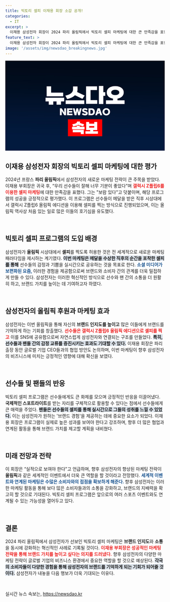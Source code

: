 ```yaml
---
title: 빅토리 셀피 이재용 회장 소감 공개!
categories:
  - IT
excerpt: >
  이재용 삼성전자 회장이 2024 파리 올림픽에서 빅토리 셀피 마케팅에 대한 큰 만족감을 표현했다. 셀피 촬영이 올림픽 사상 처음으로 허용되며 선수들의 성공적인 순간을 갤럭시 Z플립6와 함께 담아낸 이 마케팅은 뜨거운 화제를 모았다.
feature_text: >
  이재용 삼성전자 회장이 2024 파리 올림픽에서 빅토리 셀피 마케팅에 대한 큰 만족감을 표현했다. 셀피 촬영이 올림픽 사상 처음으로 허용되며 선수들의 성공적인 순간을 갤럭시 Z플립6와 함께 담아낸 이 마케팅은 뜨거운 화제를 모았다.
image: '/assets/img/newsdao_breakingnews.jpg'
---
```


<p><img src="/assets/img/newsdao_breakingnews.jpg" alt="pcversion 속보" /></p>

<h2 data-ke-size="size26">이재용 삼성전자 회장의 빅토리 셀피 마케팅에 대한 평가</h2>

<p data-ke-size="size16">2024년 프랑스 <b>파리 올림픽</b>에서 삼성전자의 새로운 마케팅 전략이 큰 주목을 받았다. 이재용 부회장은 귀국 후, “우리 선수들이 잘해 너무 기분이 좋았다”며 <b><span style="color: #ee2323;">갤럭시 Z플립6를 이용한 셀피 마케팅</span></b>에 대한 만족감을 표했다. 그는 "보람 있다"고 덧붙이며, 해당 프로그램의 성공을 긍정적으로 평가했다. 이 프로그램은 선수들이 메달을 받은 직후 시상대에서 갤럭시 Z플립6 올림픽 에디션을 이용해 셀피를 찍는 방식으로 진행되었으며, 이는 올림픽 역사상 처음 있는 일로 많은 이들의 호기심을 유도했다.</p>

<p data-ke-size="size16">&nbsp;</p>

<h2 data-ke-size="size26">빅토리 셀피 프로그램의 도입 배경</h2>

<p data-ke-size="size16">삼성전자가 <b>올림픽</b> 시상대에서 <b>셀피</b>를 찍도록 허용한 것은 전 세계적으로 새로운 마케팅 패러다임을 제시하는 계기였다. <b><span style="background-color: #21538527;">이번 마케팅은 메달을 수상한 직후의 순간을 포착한 셀피를 통해</span></b> 선수들의 감정과 기쁨을 실시간으로 공유하는 것을 목표로 한다. <b><span style="color: #1a5490;">소셜 미디어가 보편화된 요즘, </span></b>이러한 경험을 제공함으로써 브랜드와 소비자 간의 관계를 더욱 밀접하게 만들 수 있다. 삼성전자는 이러한 혁신적인 방식으로 선수와 팬 간의 소통을 더 원활히 하고, 브랜드 가치를 높이는 데 기여하고자 하였다.</p>

<p data-ke-size="size16">&nbsp;</p>

<h2 data-ke-size="size26">삼성전자의 올림픽 후원과 마케팅 효과</h2>

<p data-ke-size="size16">삼성전자는 이번 올림픽을 통해 자신의 <b>브랜드 인지도를 높이고</b> 많은 이들에게 브랜드를 기억하게 하는 기회를 창출했다. <b><span style="color: #ee2323;">선수들은 갤럭시 Z플립6 올림픽 에디션으로 셀피를 찍고</span></b> 이를 SNS에 공유함으로써 자연스럽게 삼성전자와 연결되는 구조를 만들었다. <b><span style="background-color: #21538527;">특히, 선수들과 팬들 간의 감정 교류를 증진시키는 효과도 기대할 수 있다.</span></b> 이재용 회장은 파리 출장 동안 글로벌 기업 CEO들과의 협업 방안도 논의하며, 이번 마케팅이 향후 삼성전자의 비즈니스에 미치는 긍정적인 영향에 대해 확신을 보였다.</p>

<p data-ke-size="size16">&nbsp;</p>

<h2 data-ke-size="size26">선수들 및 팬들의 반응</h2>

<p data-ke-size="size16">빅토리 셀피 프로그램은 선수들에게도 큰 화제를 모으며 긍정적인 반응을 이끌어냈다. <b>국제적인 스포트라이트</b>를 받는 자리를 구체적으로 활용할 수 있다는 점에서 선수들에게 큰 매력을 주었다. <b><span style="background-color: #21538527;">팬들은 선수들의 셀피를 통해 실시간으로 그들의 성취를 느낄 수 있었다.</span></b> 이는 삼성전자가 원하는 '브랜드 경험'을 제공하는 데에 중요한 요소가 되었다. 이재용 회장은 프로그램이 실제로 높은 성과를 보여야 한다고 강조하며, 향후 더 많은 협업과 연계된 활동을 통해 브랜드 가치를 제고할 계획을 내비쳤다.</p>

<p data-ke-size="size16">&nbsp;</p>

<h2 data-ke-size="size26">미래 전망과 전략</h2>

<p data-ke-size="size16">이 회장은 “실적으로 보여야 한다"고 언급하며, 향후 삼성전자의 향상된 마케팅 전략이 <b>올림픽</b>과 같은 세계적인 이벤트에서 더욱 큰 역할을 할 것이라고 전망했다. <b><span style="color: #1a5490;">세계적 이벤트와 연계된 마케팅은 수많은 소비자와의 접점을 확보하게 해준다. </span></b>향후 삼성전자는 이러한 마케팅 활동을 통해 보다 많은 소비자들과의 소통을 강화하고, 브랜드의 지배력을 확고히 할 것으로 기대된다. 빅토리 셀피 프로그램은 앞으로의 여러 스포츠 이벤트와도 연계될 수 있는 가능성을 열어두고 있다.</p>

<p data-ke-size="size16">&nbsp;</p>

<h2 data-ke-size="size26">결론</h2>

<p data-ke-size="size16">2024 파리 올림픽에서 삼성전자가 선보인 빅토리 셀피 마케팅은 <b>브랜드 인지도</b>와 <b>소통</b>을 동시에 강화하는 혁신적인 사례로 기록될 것이다. <b><span style="color: #ee2323;">이재용 부회장은 성공적인 마케팅 전략을 통해 브랜드 가치를 높이고 싶다는 의지를 드러냈다.</span></b> 향후 삼성전자의 다양한 마케팅 전략이 글로벌 기업의 비즈니스 환경에서 중요한 역할을 할 것으로 예상된다. <b><span style="background-color: #21538527;">각국의 소비자들이 다양한 경험을 통해 삼성전자의 브랜드를 기억하게 되는 기회가 되어줄 것이다.</span></b> 삼성전자가 내놓을 다음 행보가 더욱 기대되는 이유다.</p>

<p data-ke-size="size16">&nbsp;</p>
실시간 뉴스 속보는, <a href="https://newsdao.kr" rel="dofollow">https://newsdao.kr</a>


